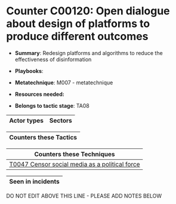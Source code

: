 # Counter C00120: Open dialogue about design of platforms to produce different outcomes

* **Summary**: Redesign platforms and algorithms to reduce the effectiveness of disinformation

* **Playbooks**: 

* **Metatechnique**: M007 - metatechnique

* **Resources needed:** 

* **Belongs to tactic stage**: TA08


| Actor types | Sectors |
| ----------- | ------- |



| Counters these Tactics |
| ---------------------- |



| Counters these Techniques |
| ------------------------- |
| [T0047 Censor social media as a political force](../generated_pages/techniques/T0047.md) |



| Seen in incidents |
| ----------------- |


DO NOT EDIT ABOVE THIS LINE - PLEASE ADD NOTES BELOW